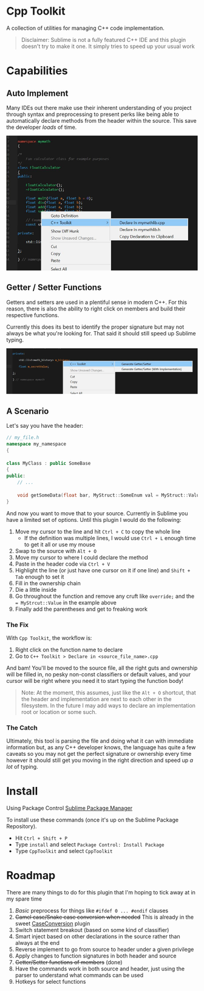 Cpp Toolkit
===========
A collection of utilities for managing C++ code implementation.

> Disclaimer: Sublime is not a fully featured C++ IDE and this plugin doesn't try to make it one. It simply tries to speed up your usual work

# Capabilities

## Auto Implement
Many IDEs out there make use their inherent understanding of you project through syntax and preprocessing to present perks like being able to automatically declare methods from the header within the source. This save the developer _loads_ of time.

![Usability](/img/header_a.jpg?raw=true)

## Getter / Setter Functions
Getters and setters are used in a plentiful sense in modern C++. For this reason, there is also the ability to right click on members and build their respective functions.

Currently this does its best to identify the proper signature but may not always be what you're looking for. That said it should still speed up Sublime typing.

![GetAndSet](/img/header_c.jpg?raw=true)

## A Scenario
Let's say you have the header:
```cpp
// my_file.h
namespace my_namespace
{

class MyClass : public SomeBase
{
public:
    // ...

    void getSomeData(float bar, MyStruct::SomeEnum val = MyStruct::Value) const override;
}
```
And now you want to move that to your source. Currently in Sublime you have a limited set of options. Until this plugin I would do the following:

1. Move my cursor to the line and hit `Ctrl + C` to copy the whole line
    * If the definition was multiple lines, I would use `Ctrl + L` enough time to get it all or use my mouse
2. Swap to the source with `Alt + O`
3. Move my cursor to where I could declare the method
4. Paste in the header code via `Ctrl + V`
5. Highlight the line (or just have one cursor on it if one line) and `Shift + Tab` enough to set it
6. Fill in the ownership chain
7. Die a little inside
8. Go throughout the function and remove any cruft like `override;` and the `= MyStrcut::Value` in the example above
9. Finally add the parentheses and get to freaking work

### The Fix
With `Cpp Toolkit`, the workflow is:

1. Right click on the function name to declare
2. Go to `C++ Toolkit > Declare in <source_file_name>.cpp`

And bam! You'll be moved to the source file, all the right guts and ownership will be filled in, no pesky non-const classifiers or default values, and your cursor will be right where you need it to start typing the function body!

> Note: At the moment, this assumes, just like the `Alt + O` shortcut, that the header and implementation are next to each other in the filesystem. In the future I may add ways to declare an implementation root or location or some such.

### The Catch
Ultimately, this tool is parsing the file and doing what it can with immediate information but, as any C++ developer knows, the language has quite a few caveats so you may not get the perfect signature or ownership every time however it should still get you moving in the right direction and speed up _a lot_ of typing.


# Install
Using Package Control [Sublime Package Manager](http://wbond.net/sublime_packages/package_control)

To install use these commands (once it's up on the Sublime Package Repository).

* Hit `Ctrl + Shift + P`
* Type `install` and select `Package Control: Install Package`
* Type `CppToolkit` and select `CppToolkit`

# Roadmap
There are many things to do for this plugin that I'm hoping to tick away at in my spare time

1. _Basic_ preprocess for things like `#ifdef 0 ... #endif` clauses
2. ~~Camel case/Snake case conversion when needed~~ This is already in the sweet [CaseConversion](https://github.com/jdavisclark/CaseConversion) plugin
3. Switch statement breakout (based on some kind of classifier)
4. Smart inject based on other declarations in the source rather than always at the end
5. Reverse implement to go from source to header under a given privilege
6. Apply changes to function signatures in both header and source
7. ~~Getter/Setter functions of members~~ (done)
8. Have the commands work in both source and header, just using the parser to understand what commands can be used
9. Hotkeys for select functions